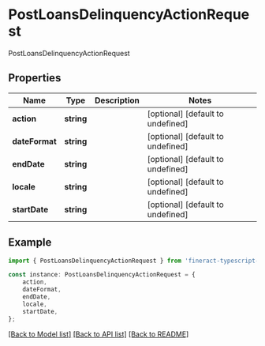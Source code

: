 # PostLoansDelinquencyActionRequest

PostLoansDelinquencyActionRequest

## Properties

Name | Type | Description | Notes
------------ | ------------- | ------------- | -------------
**action** | **string** |  | [optional] [default to undefined]
**dateFormat** | **string** |  | [optional] [default to undefined]
**endDate** | **string** |  | [optional] [default to undefined]
**locale** | **string** |  | [optional] [default to undefined]
**startDate** | **string** |  | [optional] [default to undefined]

## Example

```typescript
import { PostLoansDelinquencyActionRequest } from 'fineract-typescript-client';

const instance: PostLoansDelinquencyActionRequest = {
    action,
    dateFormat,
    endDate,
    locale,
    startDate,
};
```

[[Back to Model list]](../README.md#documentation-for-models) [[Back to API list]](../README.md#documentation-for-api-endpoints) [[Back to README]](../README.md)
